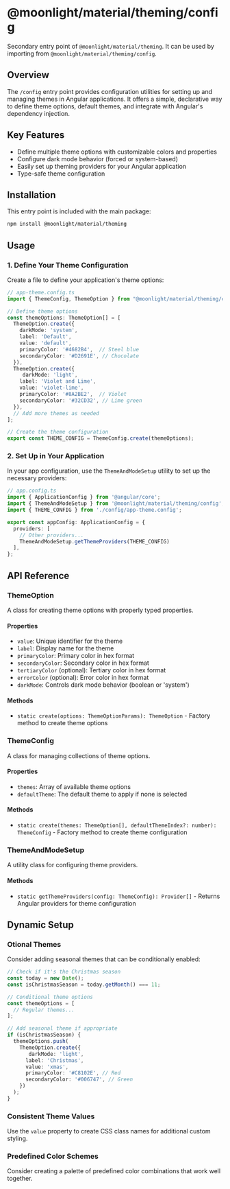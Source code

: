 # @moonlight/material/theming/config

Secondary entry point of `@moonlight/material/theming`. It can be used by importing from `@moonlight/material/theming/config`.

## Overview

The `/config` entry point provides configuration utilities for setting up and managing themes in Angular applications. It offers a simple, declarative way to define theme options, default themes, and integrate with Angular's dependency injection.

## Key Features

- Define multiple theme options with customizable colors and properties
- Configure dark mode behavior (forced or system-based)
- Easily set up theming providers for your Angular application
- Type-safe theme configuration

## Installation

This entry point is included with the main package:

```bash
npm install @moonlight/material/theming
```

## Usage

### 1. Define Your Theme Configuration

Create a file to define your application's theme options:

```typescript
// app-theme.config.ts
import { ThemeConfig, ThemeOption } from "@moonlight/material/theming/config";

// Define theme options
const themeOptions: ThemeOption[] = [
  ThemeOption.create({
    darkMode: 'system',
    label: 'Default',
    value: 'default',
    primaryColor: '#4682B4',  // Steel blue
    secondaryColor: '#D2691E', // Chocolate
  }),
  ThemeOption.create({
     darkMode: 'light',
    label: 'Violet and Lime',
    value: 'violet-lime',
    primaryColor: '#8A2BE2',  // Violet
    secondaryColor: '#32CD32', // Lime green
  }),
  // Add more themes as needed
];

// Create the theme configuration
export const THEME_CONFIG = ThemeConfig.create(themeOptions);
```

### 2. Set Up in Your Application

In your app configuration, use the `ThemeAndModeSetup` utility to set up the necessary providers:

```typescript
// app.config.ts
import { ApplicationConfig } from '@angular/core';
import { ThemeAndModeSetup } from '@moonlight/material/theming/config';
import { THEME_CONFIG } from './config/app-theme.config';

export const appConfig: ApplicationConfig = {
  providers: [
    // Other providers...
    ThemeAndModeSetup.getThemeProviders(THEME_CONFIG)
  ],
};
```

## API Reference

### ThemeOption

A class for creating theme options with properly typed properties.

#### Properties

- `value`: Unique identifier for the theme
- `label`: Display name for the theme
- `primaryColor`: Primary color in hex format
- `secondaryColor`: Secondary color in hex format
- `tertiaryColor` (optional): Tertiary color in hex format
- `errorColor` (optional): Error color in hex format
- `darkMode`: Controls dark mode behavior (boolean or 'system')

#### Methods

- `static create(options: ThemeOptionParams): ThemeOption` - Factory method to create theme options

### ThemeConfig

A class for managing collections of theme options.

#### Properties

- `themes`: Array of available theme options
- `defaultTheme`: The default theme to apply if none is selected

#### Methods

- `static create(themes: ThemeOption[], defaultThemeIndex?: number): ThemeConfig` - Factory method to create theme configuration

### ThemeAndModeSetup

A utility class for configuring theme providers.

#### Methods

- `static getThemeProviders(config: ThemeConfig): Provider[]` - Returns Angular providers for theme configuration

## Dynamic Setup

### Otional Themes

Consider adding seasonal themes that can be conditionally enabled:

```typescript
// Check if it's the Christmas season
const today = new Date();
const isChristmasSeason = today.getMonth() === 11;

// Conditional theme options
const themeOptions = [
  // Regular themes...
];

// Add seasonal theme if appropriate
if (isChristmasSeason) {
  themeOptions.push(
    ThemeOption.create({
       darkMode: 'light',
      label: 'Christmas',
      value: 'xmas',
      primaryColor: '#C8102E', // Red
      secondaryColor: '#006747', // Green
    })
  );
}


```

### Consistent Theme Values

Use the `value` property to create CSS class names for additional custom styling.

### Predefined Color Schemes

Consider creating a palette of predefined color combinations that work well together.